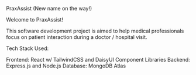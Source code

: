 PraxAssist (New name on the way!)

Welcome to PraxAssist!

This software development project is aimed to help medical professionals focus on patient interaction during a doctor / hospital visit.

Tech Stack Used:

Frontend: React w/ TailwindCSS and DaisyUI Component Libraries 
Backend: Express.js and Node.js 
Database: MongoDB Atlas
